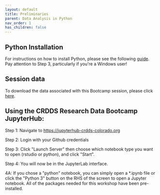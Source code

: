 ```yaml
---
layout: default
title: Preliminaries
parent: Data Analysis in Python
nav_order: 1
has_children: false
---
```



## Python Installation

For instructions on how to install Python, please see the following [guide](https://carpentries.github.io/workshop-template/#python). Pay attention to Step 3, particularly if you're a Windows user!

## Session data

To download the data associated with this Bootcamp session, please click [here](https://osf.io/zcw7b/).

## Using the CRDDS Research Data Bootcamp JupyterHub:

Step 1: Navigate to https://jupyterhub-crdds-colorado.org

Step 2: Login with your Github credentials

Step 3: Click "Launch Server" then choose which notebook type you want to open (rstudio or python), and click "Start".  

Step 4: You will now be in the JupyterLab interface. 

4A: If you chose a "python" notebook, you can simply open a *.ipynb file or click the "Python 3" button on the RHS of the screen to open a Jupyter notebook.  All of the packages needed for this workshop have been pre-installed.
